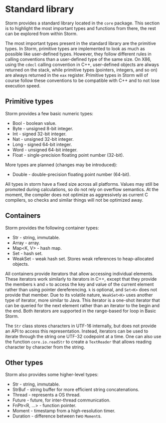 Standard library
==================

Storm provides a standard library located in the `core` package. This section is to highlight the
most important types and functions from there, the rest can be explored from within Storm.

The most important types present in the standard library are the primitive types. In Storm,
primitive types are implemented to look as much as possible like user-defined types. However, they
follow different rules in calling conventions than a user-defined type of the same size. On X86,
using the `cdecl` calling convention in C++, user-defined objects are always returned on the stack,
while primitive types (pointers, integers, and so on) are always returned in the `eax`
register. Primitive types in Storm will of course follow these conventions to be compatible with C++
and to not lose execution speed.

Primitive types
----------------

Storm provides a few basic numeric types:

* Bool - boolean value.
* Byte - unsigned 8-bit integer.
* Int - signed 32-bit integer.
* Nat - unsigned 32-bit integer.
* Long - signed 64-bit integer.
* Word - unsigned 64-bit integer.
* Float - single-precision floating point number (32-bit).

More types are planned (changes may be introduced):

* Double - double-precision floating point number (64-bit).

All types in storm have a fixed size across all platforms. Values may still be promoted during
calculations, so do not rely on overflow semantics. At the moment, the compiler does not optimize as
aggressively as current C compilers, so checks and similar things will not be optimized away.


Containers
-----------

Storm provides the following container types:

* Str - string, immutable.
* Array<T> - array.
* Map<K, V> - hash map.
* Set<K> - hash set.
* WeakSet<K> - weak hash set. Stores weak references to heap-allocated objects.

All containers provide iterators that allow accessing individual elements. These iterators work
similarly to iterators in C++, except that they provide the members `k` and `v` to access the key
and value of the current element rather than using pointer dereferencing. `k` is optional, and
`Set<K>` does not provide that member. Due to its volatile nature, `WeakSet<K>` uses another type of
iterator, more similar to Java. This iterator is a one-shot iterator that can be queried for the
next element rather than an iterator to the begin and the end. Both iterators are supported in the
range-based for loop in Basic Storm.

The `Str` class stores characters in UTF-16 internally, but does not provide an API to access this
representation. Instead, iterators can be used to iterate through the string one UTF-32 codepoint at
a time. One can also use the function `core.io.readStr` to create a `TextReader` that allows reading
character by character from the string.


Other types
------------

Storm also provides some higher-level types:

* Str - string, immutable.
* StrBuf - string buffer for more efficient string concatenations.
* Thread - represents a OS thread.
* Future<T> - future, for inter-thread communication.
* FnPtr<R, ...> - function pointer.
* Moment - timestamp from a high-resolution timer.
* Duration - difference between two `Moment`s.
